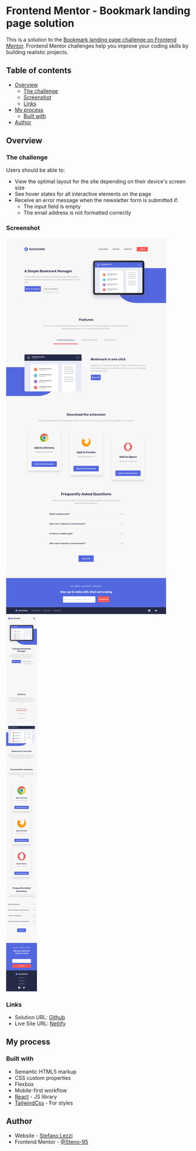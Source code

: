 # Frontend Mentor - Bookmark landing page solution

This is a solution to the [Bookmark landing page challenge on Frontend Mentor](https://www.frontendmentor.io/challenges/bookmark-landing-page-5d0b588a9edda32581d29158). Frontend Mentor challenges help you improve your coding skills by building realistic projects.

## Table of contents

- [Overview](#overview)
  - [The challenge](#the-challenge)
  - [Screenshot](#screenshot)
  - [Links](#links)
- [My process](#my-process)
  - [Built with](#built-with)
- [Author](#author)

## Overview

### The challenge

Users should be able to:

- View the optimal layout for the site depending on their device's screen size
- See hover states for all interactive elements on the page
- Receive an error message when the newsletter form is submitted if:
  - The input field is empty
  - The email address is not formatted correctly

### Screenshot

![Desktop](./public/SS-Desktop.png)
![Mobile](./public/SS-Mobile.png)

### Links

- Solution URL: [Github](https://github.com/Steno-95/bookmark-landing-page)
- Live Site URL: [Netlify](https://bookmark-landingpage-f-m.netlify.app)

## My process

### Built with

- Semantic HTML5 markup
- CSS custom properties
- Flexbox
- Mobile-first workflow
- [React](https://reactjs.org/) - JS library
- [TailwindCss](https://tailwindcss.com/) - For styles

## Author

- Website - [Stefano Lezzi](https://github.com/Steno-95)
- Frontend Mentor - [@Steno-95](https://www.frontendmentor.io/profile/Steno-95)
